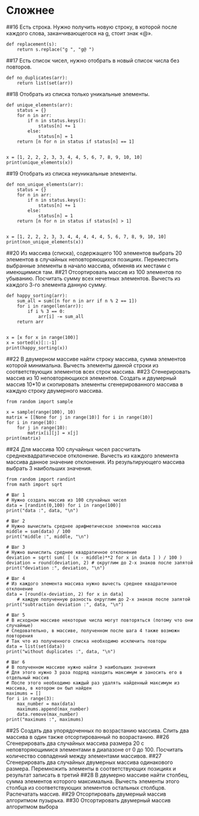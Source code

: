 # Сложнее

##16
Есть строка. Нужно получить новую строку, в которой после каждого слова, заканчивающегося на g, стоит знак «@».
```
def replacement(s):
    return s.replace("g ", "g@ ")
```
##17
Есть список чисел, нужно отобрать в новый список числа без повторов. 
```
def no_duplicates(arr):
    return list(set(arr))
```
##18
Отобрать из списка только уникальные элементы.
```
def unique_elements(arr):
    status = {}
    for n in arr:
        if n in status.keys():
            status[n] += 1
        else:
            status[n] = 1
    return [n for n in status if status[n] == 1]


x = [1, 2, 2, 2, 3, 3, 4, 4, 5, 6, 7, 8, 9, 10, 10]
print(unique_elements(x))
```
##19
Отобрать из списка неуникальные элементы.
```
def non_unique_elements(arr):
    status = {}
    for n in arr:
        if n in status.keys():
            status[n] += 1
        else:
            status[n] = 1
    return [n for n in status if status[n] > 1]


x = [1, 2, 2, 2, 3, 3, 4, 4, 4, 4, 4, 5, 6, 7, 8, 9, 10, 10]
print(non_unique_elements(x))
```
##20
Из массива (списка), содержащего 100 элементов выбрать 20 элементов в случайных неповторяющихся позициях. Переместить выбранные элементы в начало массива, обменяв их местами с имеющимися там.
##21
Отсортировать массив из 100 элементов по убыванию. Посчитать сумму всех нечетных элементов. Вычесть из каждого 3-го элемента данную сумму.
```
def happy_sorting(arr):
    sum_all = sum([n for n in arr if n % 2 == 1])
    for i in range(len(arr)):
        if i % 3 == 0:
            arr[i] -= sum_all
    return arr


x = [x for x in range(100)]
x = sorted(x)[::-1]
print(happy_sorting(x))
```
##22
В двумерном массиве найти строку массива, сумма элементов которой минимальна. Вычесть элементы данной строки из соответствующих элементов всех строк массива.
##23
Сгенерировать массив из 10 неповторяющихся элементов. Создать и двумерный массив 10*10 и скопировать элементы сгенерированного массива в каждую строку двумерного массива.
```
from random import sample

x = sample(range(100), 10)
matrix = [[None for j in range(10)] for i in range(10)]
for i in range(10):
    for j in range(10):
        matrix[i][j] = x[j]
print(matrix)
```
##24
Для массива 100 случайных чисел рассчитать среднеквадратическое отклонение. Вычесть из каждого элемента массива данное значение отклонения. Из результирующего массива выбрать 3 наибольших значения.
```
from random import randint
from math import sqrt

# Шаг 1
# Нужно создать массив из 100 случайных чисел
data = [randint(0,100) for i in range(100)]
print("data :", data, "\n")

# Шаг 2
# Нужно вычислить среднее арифметическое элементов массива
middle = sum(data) / 100
print("middle :", middle, "\n")

# Шаг 3
# Нужно вычислить среднее квадратичное отклонение
deviation = sqrt( sum( [ (x - middle)**2 for x in data ] ) / 100 )
deviation = round(deviation, 2) # округлим до 2-х знаков после запятой
print("deviation :", deviation, "\n")

# Шаг 4
# Из каждого элемента массива нужно вычесть среднее квадратичное отклонение
data = [round(x-deviation, 2) for x in data]
    # каждую полученную разность округлим до 2-х знаков после запятой
print("subtraction deviation :", data, "\n")

# Шаг 5
# В исходном массиве некоторые числа могут повторяться (потому что они случайные)
# Следовательно, в массиве, полученном после шага 4 также возможн повторения
# Так что из полученного списка необходимо исключить повторы
data = list(set(data))
print("without duplicates :", data, "\n")

# Шаг 6
# В полученном массиве нужно найти 3 наибольших значения
# Для этого нужно 3 раза подряд находить максимум и заносить его в отдельный массив
# После этого необходимо каждый раз удалять найденный максимум из массива, в котором он был найден
maximums = []
for i in range(3):
    max_number = max(data)
    maximums.append(max_number)
    data.remove(max_number)
print("maximums :", maximums)
```
##25
Создать два упорядоченных по возрастанию массива. Слить два массива в один также отсортированный по возрастанию.
##26
Сгенерировать два случайных массива размера 20 с неповторяющимися элементами в диапазоне от 0 до 100. Посчитать количество совпадений между элементами массивов.
##27
Сгенерировать два случайных двумерных массива одинакового размера. Перемножить элементы в соответствующих позициях и результат записать в третий
##28
В двумерно массиве найти столбец, сумма элементов которого максимальна. Вычесть элементы этого столбца из соответствующих элементов остальных столбцов. Распечатать массив.
##29
Отсортировать двумерный массив алгоритмом пузырька.
##30
Отсортировать двумерный массив алгоритмом выбора
